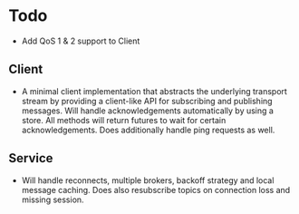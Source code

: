# Todo

- Add QoS 1 & 2 support to Client

## Client

- A minimal client implementation that abstracts the underlying transport stream
  by providing a client-like API for subscribing and publishing messages. Will
  handle acknowledgements automatically by using a store. All methods will return
  futures to wait for certain acknowledgements. Does additionally handle ping
  requests as well.

## Service

- Will handle reconnects, multiple brokers, backoff strategy and local message
  caching. Does also resubscribe topics on connection loss and missing session.
